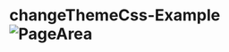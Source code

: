 # changeThemeCss-Example![PageArea](https://user-images.githubusercontent.com/56879548/221018858-67e59734-7942-427f-be73-3c17ea7b6361.jpg)
